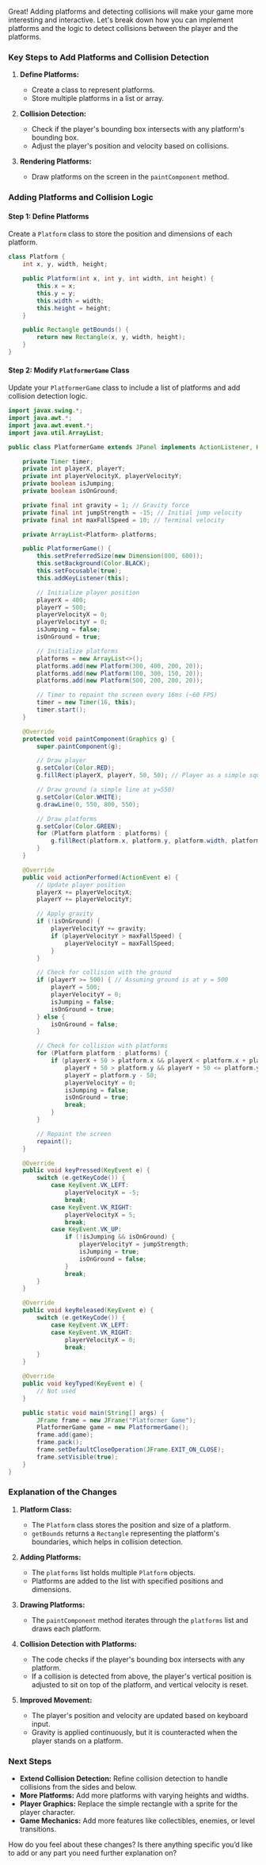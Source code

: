 Great! Adding platforms and detecting collisions will make your game more interesting and interactive. Let's break down how you can implement platforms and the logic to detect collisions between the player and the platforms.

### Key Steps to Add Platforms and Collision Detection

1. **Define Platforms:**
    - Create a class to represent platforms.
    - Store multiple platforms in a list or array.

2. **Collision Detection:**
    - Check if the player's bounding box intersects with any platform's bounding box.
    - Adjust the player's position and velocity based on collisions.

3. **Rendering Platforms:**
    - Draw platforms on the screen in the `paintComponent` method.

### Adding Platforms and Collision Logic

#### Step 1: Define Platforms

Create a `Platform` class to store the position and dimensions of each platform.

```java
class Platform {
    int x, y, width, height;

    public Platform(int x, int y, int width, int height) {
        this.x = x;
        this.y = y;
        this.width = width;
        this.height = height;
    }

    public Rectangle getBounds() {
        return new Rectangle(x, y, width, height);
    }
}
```

#### Step 2: Modify `PlatformerGame` Class

Update your `PlatformerGame` class to include a list of platforms and add collision detection logic.

```java
import javax.swing.*;
import java.awt.*;
import java.awt.event.*;
import java.util.ArrayList;

public class PlatformerGame extends JPanel implements ActionListener, KeyListener {

    private Timer timer;
    private int playerX, playerY;
    private int playerVelocityX, playerVelocityY;
    private boolean isJumping;
    private boolean isOnGround;

    private final int gravity = 1; // Gravity force
    private final int jumpStrength = -15; // Initial jump velocity
    private final int maxFallSpeed = 10; // Terminal velocity

    private ArrayList<Platform> platforms;

    public PlatformerGame() {
        this.setPreferredSize(new Dimension(800, 600));
        this.setBackground(Color.BLACK);
        this.setFocusable(true);
        this.addKeyListener(this);

        // Initialize player position
        playerX = 400;
        playerY = 500;
        playerVelocityX = 0;
        playerVelocityY = 0;
        isJumping = false;
        isOnGround = true;

        // Initialize platforms
        platforms = new ArrayList<>();
        platforms.add(new Platform(300, 400, 200, 20));
        platforms.add(new Platform(100, 300, 150, 20));
        platforms.add(new Platform(500, 200, 200, 20));

        // Timer to repaint the screen every 16ms (~60 FPS)
        timer = new Timer(16, this);
        timer.start();
    }

    @Override
    protected void paintComponent(Graphics g) {
        super.paintComponent(g);

        // Draw player
        g.setColor(Color.RED);
        g.fillRect(playerX, playerY, 50, 50); // Player as a simple square

        // Draw ground (a simple line at y=550)
        g.setColor(Color.WHITE);
        g.drawLine(0, 550, 800, 550);

        // Draw platforms
        g.setColor(Color.GREEN);
        for (Platform platform : platforms) {
            g.fillRect(platform.x, platform.y, platform.width, platform.height);
        }
    }

    @Override
    public void actionPerformed(ActionEvent e) {
        // Update player position
        playerX += playerVelocityX;
        playerY += playerVelocityY;

        // Apply gravity
        if (!isOnGround) {
            playerVelocityY += gravity;
            if (playerVelocityY > maxFallSpeed) {
                playerVelocityY = maxFallSpeed;
            }
        }

        // Check for collision with the ground
        if (playerY >= 500) { // Assuming ground is at y = 500
            playerY = 500;
            playerVelocityY = 0;
            isJumping = false;
            isOnGround = true;
        } else {
            isOnGround = false;
        }

        // Check for collision with platforms
        for (Platform platform : platforms) {
            if (playerX + 50 > platform.x && playerX < platform.x + platform.width &&
                playerY + 50 > platform.y && playerY + 50 <= platform.y + playerVelocityY) {
                playerY = platform.y - 50;
                playerVelocityY = 0;
                isJumping = false;
                isOnGround = true;
                break;
            }
        }

        // Repaint the screen
        repaint();
    }

    @Override
    public void keyPressed(KeyEvent e) {
        switch (e.getKeyCode()) {
            case KeyEvent.VK_LEFT:
                playerVelocityX = -5;
                break;
            case KeyEvent.VK_RIGHT:
                playerVelocityX = 5;
                break;
            case KeyEvent.VK_UP:
                if (!isJumping && isOnGround) {
                    playerVelocityY = jumpStrength;
                    isJumping = true;
                    isOnGround = false;
                }
                break;
        }
    }

    @Override
    public void keyReleased(KeyEvent e) {
        switch (e.getKeyCode()) {
            case KeyEvent.VK_LEFT:
            case KeyEvent.VK_RIGHT:
                playerVelocityX = 0;
                break;
        }
    }

    @Override
    public void keyTyped(KeyEvent e) {
        // Not used
    }

    public static void main(String[] args) {
        JFrame frame = new JFrame("Platformer Game");
        PlatformerGame game = new PlatformerGame();
        frame.add(game);
        frame.pack();
        frame.setDefaultCloseOperation(JFrame.EXIT_ON_CLOSE);
        frame.setVisible(true);
    }
}
```

### Explanation of the Changes

1. **Platform Class:**
    - The `Platform` class stores the position and size of a platform.
    - `getBounds` returns a `Rectangle` representing the platform's boundaries, which helps in collision detection.

2. **Adding Platforms:**
    - The `platforms` list holds multiple `Platform` objects.
    - Platforms are added to the list with specified positions and dimensions.

3. **Drawing Platforms:**
    - The `paintComponent` method iterates through the `platforms` list and draws each platform.

4. **Collision Detection with Platforms:**
    - The code checks if the player's bounding box intersects with any platform.
    - If a collision is detected from above, the player's vertical position is adjusted to sit on top of the platform, and vertical velocity is reset.

5. **Improved Movement:**
    - The player's position and velocity are updated based on keyboard input.
    - Gravity is applied continuously, but it is counteracted when the player stands on a platform.

### Next Steps

- **Extend Collision Detection:** Refine collision detection to handle collisions from the sides and below.
- **More Platforms:** Add more platforms with varying heights and widths.
- **Player Graphics:** Replace the simple rectangle with a sprite for the player character.
- **Game Mechanics:** Add more features like collectibles, enemies, or level transitions.

How do you feel about these changes? Is there anything specific you’d like to add or any part you need further explanation on?